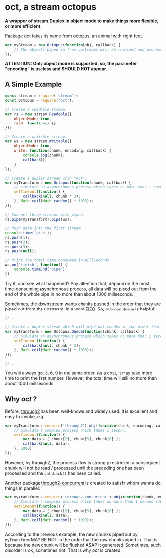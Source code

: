 #	oct, a stream octopus

__A wrapper of stream.Duplex in object mode to make things more flexible, or more efficient.__

Package *oct* takes its name from octopus, an animal with eight feet.

```javascript
var myStream = new Octopus(function(obj, callback) {
	// The objects piped in from upstreams will be received and processed immediately.
});
```

__ATTENTION: Only object mode is supported, so, the parameter "encoding" is useless and SHOULD NOT appear.__

##	A Simple Example

```javascript
const stream = require('stream');
const Octopus = require('oct');

// Create a readable stream.
var rs = new stream.Readable({
	objectMode: true,
	read: function() {}
});

// Create a writable stream.
var ws = new stream.Writable({
	objectMode: true,
	write: function(chunk, encoding, callback) {
		console.log(chunk);
		callback();
	}
});

// Create a duplex stream with "oct".
var myTransform = new Octopus(function(chunk, callback) {
	// Simulate an asynchronous process which takes no more than 1 second (1000 millseconds).
	setTimeout(function() {
		callback(null, chunk * 3);
	}, Math.ceil(Math.random() * 1000));
});

// Connect three streams with pipes.
rs.pipe(myTransform).pipe(ws);

// Push data into the first stream.
console.time('pipe');
rs.push(1);
rs.push(2);
rs.push(3);
rs.push(null);

// Print the total time consumed in millseconds.
ws.on('finish', function() {
	console.timeEnd('pipe');
})
```

Try it, and see what happened? Pay attention that, depand on the most time-consuming asynchronous process, all data will be piped out from the end of the whole pipe in no more than about 1000 millseconds.

Sometimes, the downstream wants chunks pushed in the order that they are piped out from the upstream, in a word [FIFO](https://en.wikipedia.org/wiki/FIFO). So, ``Octopus.Queue`` is helpful:

```javascript
// ...

// Create a duplex stream which will pipe out chunks in the order that they are piped in.
var myTransform = new Octopus.Queue(function(chunk, callback) {
	// Simulate an asynchronous process which takes no more than 1 second (1000 millseconds).
	setTimeout(function() {
		callback(null, chunk * 3);
	}, Math.ceil(Math.random() * 1000));
});

// ...
```

You will always get 3, 6, 9 in the same order. As a cost, it may take more time to print the first number. However, the total time will still no more than about 1000 millseconds.

##	Why *oct* ?

Before, [through2](https://www.npmjs.com/package/through2) has been well-known and widely used. It is excellent and easy to invoke, e.g.

```javascript
var myTransform = require('through2').obj(function(chunk, encoding, callback) {
	// Simulate a complex process which takes 1 second.
	setTimeout(function() {
		var data = [ chunk[2], chunk[5], chunk[8] ];
		callback(null, data);
	}, 1000);
});
```

However, by through2, the process flow is strongly restricted: a subsequent chunk will not be read / processed until the preceding one has been processed and the ``callback()`` has been called.

Another package [through2-concurrent](https://www.npmjs.com/package/through2-concurrent) is created to satisfy whom wanna do things in parallel:

```javascript
var myTransform = require('through2-concurrent').obj(function(chunk, encoding, callback) {
	// Simulate a complex process which takes no more than 1 second (1000 millseconds).
	setTimeout(function() {
		var data = [ chunk[2], chunk[5], chunk[8] ];
		callback(null, data);
	}, Math.ceil(Math.random() * 1000));
});
```

According to the previous example, the new chunks piped out by ``myTransform`` MAY BE NOT in the order that the raw chunks piped in. That is because the new chunk will be flushed ASAP it generated. Sometimes, such disorder is ok, sometimes not. That is why *oct* is created.

